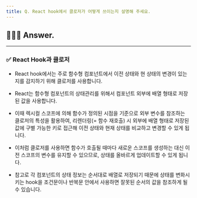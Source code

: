 ```yaml
---
title: Q. React hook에서 클로저가 어떻게 쓰이는지 설명해 주세요.
---
```


## 🧑🏻‍💻 Answer.
---

### ✅ React Hook과 클로저
- React hook에서는 주로 함수형 컴포넌트에서 이전 상태와 현 상태의 변경이 있는지를 감지하기 위해 클로저를 사용합니다.

- React는 함수형 컴포넌트의 상태관리를 위해서 컴포넌트 외부에 배열 형태로 저장된 값을 사용합니다.

- 이때 렉시컬 스코프에 의해 함수가 정의된 시점을 기준으로 외부 변수를 참조하는 클로저의 특성을 활용하여, 리렌더링(= 함수 재호출) 시 외부에 배열 형태로 저장된 값에 구별 가능한 키로 접근해 이전 상태와 현재 상태를 비교하고 변경할 수 있게 됩니다.

- 이처럼 클로저를 사용하면 함수가 호출될 때마다 새로운 스코프를 생성하는 대신 이전 스코프의 변수를 유지할 수 있으므로, 상태를 올바르게 업데이트할 수 있게 됩니다.

- 참고로 각 컴포넌트의 상태 정보는 순서대로 배열로 저장되기 때문에 상태를 변화시키는 hook을 조건문이나 반복문 안에서 사용하면 잘못된 순서의 값을 참조하게 될 수 있습니다.
